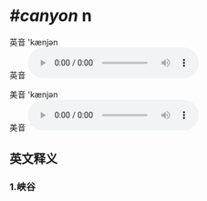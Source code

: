 # ***\#canyon*** n
英音 'kænjən  
英音
<audio src="./media/canyon1_AAC.aac" controls="controls"></audio>

美音 'kænjən  
美音
<audio src="./media/canyon2_AAC.aac" controls="controls"></audio>



  

英文释义
---
### 1.**峡谷**  


